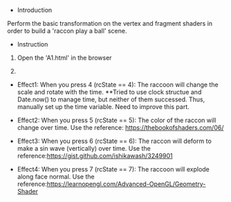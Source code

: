 - Introduction

Perform the basic transformation on the vertex and fragment shaders in order to build a 'raccon play a ball' scene.

- Instruction

1. Open the 'A1.html' in the browser

2. 
- Effect1: When you press 4 (rcState == 4):
The raccoon will change the scale and rotate with the time.
**Tried to use clock structue and Date.now() to manage time, but neither of them successed. Thus, manually set up the time variable. Need to improve this part.

- Effect2: When you press 5 (rcState == 5):
The color of the raccon will change over time.
Use the reference: https://thebookofshaders.com/06/  

- Effect3: When you press 6 (rcState == 6):
The raccon will deform to make a sin wave (vertically) over time.
Use the reference:https://gist.github.com/ishikawash/3249901 

- Effect4: When you press 7 (rcState == 7):
The raccoon will explode along face normal.
Use the reference:https://learnopengl.com/Advanced-OpenGL/Geometry-Shader

